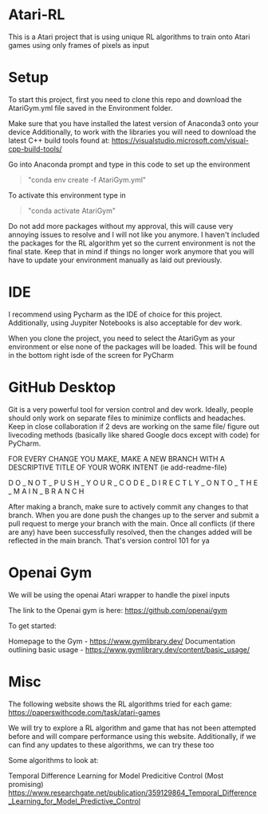 # Atari-RL
This is a Atari project that is using unique RL algorithms to train onto Atari games using only frames of pixels as input

# Setup
To start this project, first you need to clone this repo and download the AtariGym.yml file saved in the Environment folder.

Make sure that you have installed the latest version of Anaconda3 onto your device
Additionally, to work with the libraries you will need to download the latest C++ build tools found at: https://visualstudio.microsoft.com/visual-cpp-build-tools/

Go into Anaconda prompt and type in this code to set up the environment
>"conda env create -f AtariGym.yml"

To activate this environment type in
>"conda activate AtariGym"

Do not add more packages without my approval, this will cause very annoying issues to resolve and I will not like you anymore. I haven't included the packages for the RL algorithm yet so the current environment is not the final state. Keep that in mind if things no longer work anymore that you will have to update your environment manually as laid out previously.

# IDE

I recommend using Pycharm as the IDE of choice for this project. Additionally, using Juypiter Notebooks is also acceptable for dev work.

When you clone the project, you need to select the AtariGym as your environment or else none of the packages will be loaded. This will be found in the bottom right isde of the screen for PyCharm

# GitHub Desktop

Git is a very powerful tool for version control and dev work. Ideally, people should only work on separate files to minimize conflicts and headaches. Keep in close collaboration if 2 devs are working on the same file/ figure out livecoding methods (basically like shared Google docs except with code) for PyCharm.

FOR EVERY CHANGE YOU MAKE, MAKE A NEW BRANCH WITH A DESCRIPTIVE TITLE OF YOUR WORK INTENT (ie add-readme-file)

D O _ N O T  _  P U S H  _ Y O U R  _  C O D E  _  D I R E C T L Y  _  O N T O  _ T H E  _  M A I N  _  B R A N C H

After making a branch, make sure to actively commit any changes to that branch. When you are done push the changes up to the server and submit a pull request to merge your branch with the main. Once all conflicts (if there are any) have been successfully resolved, then the changes added will be reflected in the main branch. 
That's version control 101 for ya



# Openai Gym

We will be using the openai Atari wrapper to handle the pixel inputs

The link to the Openai gym is here: https://github.com/openai/gym

To get started: 

Homepage to the Gym - https://www.gymlibrary.dev/
Documentation outlining basic usage - https://www.gymlibrary.dev/content/basic_usage/


# Misc 

The following website shows the RL algorithms tried for each game: https://paperswithcode.com/task/atari-games

We will try to explore a RL algorithm and game that has not been attempted before and will compare performance using this website. 
Additionally, if we can find any updates to these algorithms, we can try these too


Some algorithms to look at:

Temporal Difference Learning for Model Predicitive Control (Most promising)
https://www.researchgate.net/publication/359129864_Temporal_Difference_Learning_for_Model_Predictive_Control
